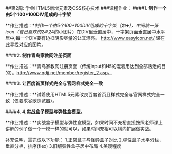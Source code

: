 ##第2周: 学会HTML5新增元素及CSS核心技术
###课程作业：
####1. **制作一个由5个100*100DIV组成的十字架**

  **作业描述：**制作一个由5个100\*100DIV组成的十字架（如➕），中间放一张icon（自己喜欢的24*\24的小图片）在DIV里垂直居中，十字架页面垂直居中水平居中,每一个DIV要有边框阴影尽量的让其漂亮。 http://www.easyicon.net/ 课在此寻找对应的图片。

####2. **制作青岛家教网注册页面**

  **作业描述：**青岛家教网注册页面（传统input和H5的混着用达到全部熟悉的目的）。http://www.qdjj.net/member/register_2.asp。
  
####3. **让百度首页样式完全与官网样式完全一致**

  **作业描述：**试着使用HTML5元素改良百度首页且样式完全与官网样式完全一致（仅要求谷歌浏览器）。

####4. **4.实战盒子模型与弹性盒模型。**

  **作业描述：**实战盒子模型与弹性盒模型，如果时间不充裕直接按照老师课上讲解的例子做一个一模一样的就可以，如果时间充裕可以横向扩展做实战。
  
补充说明，需完成以下功能：
  1.正常盒子与怪异盒子对比
  2.弹性盒子水平分栏，垂直分栏，排序(flex)
  3.旧版弹性盒子居中布局
  4.美观程度
